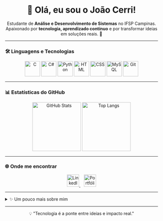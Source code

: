 <h1 align="center">👋 Olá, eu sou o João Cerri!</h1>

<p align="center">
  Estudante de <b>Análise e Desenvolvimento de Sistemas</b> no IFSP Campinas.<br>
  Apaixonado por <b>tecnologia, aprendizado contínuo</b> e por transformar ideias em soluções reais. 🚀
</p>

---


### 🛠️ Linguagens e Tecnologias
<p align="center">
  <img src="https://img.icons8.com/color/96/c-programming.png" width="50" height="50" alt="C"/>
  <img src="https://cdn.jsdelivr.net/gh/devicons/devicon/icons/csharp/csharp-original.svg" width="50" height="50" alt="C#"/>
  <img src="https://cdn.jsdelivr.net/gh/devicons/devicon/icons/python/python-original.svg" width="50" height="50" alt="Python"/>
  <img src="https://cdn.jsdelivr.net/gh/devicons/devicon/icons/html5/html5-original.svg" width="50" height="50" alt="HTML"/>
  <img src="https://cdn-icons-png.flaticon.com/512/5968/5968313.png" width="50" height="50" alt="CSS"/>
  <img src="https://cdn-icons-png.flaticon.com/512/5968/5968313.png" width="50" height="50" alt="MySQL"/>
  <img src="https://img.icons8.com/color/512/git.png" width="50" height="50" alt="Git"/>
</p>

---

### 📊 Estatísticas do GitHub
<p align="center">
  <img src="https://github-readme-stats.vercel.app/api?username=joaocerri&show_icons=true&theme=tokyonight" alt="GitHub Stats" height="160"/>
  <img src="https://github-readme-stats.vercel.app/api/top-langs/?username=joaocerri&layout=compact&theme=tokyonight" alt="Top Langs" height="160"/>
</p>

---

### 🌐 Onde me encontrar
<p align="center">
  <a href="https://www.linkedin.com/in/joaocerri/" target="_blank">
    <img src="https://cdn.jsdelivr.net/gh/devicons/devicon/icons/linkedin/linkedin-original.svg" width="40" height="40" alt="LinkedIn"/>
  </a>
  &nbsp;&nbsp;
  <a href="https://joaocerri.github.io/Portifolio-Joao/" target="_blank">
    <img src="https://cdn-icons-png.flaticon.com/512/841/841364.png" width="40" height="40" alt="Portfólio"/>
  </a>
</p>

---

<details>
  <summary>✨ Um pouco mais sobre mim</summary>
  <br>
  - 🎓 Atualmente no 2º semestre de Análise e Desenvolvimento de Sistemas no IFSP Campinas.  
  - 💻 Experiência com C, C#, Python, HTML e CSS.  
  - 🌱 Sempre buscando aprender mais sobre programação, dados e desenvolvimento web.  
  - 🚀 Objetivo: crescer na área de tecnologia e contribuir com projetos inovadores.  
</details>

---

<p align="center">💡 "Tecnologia é a ponte entre ideias e impacto real."</p>
